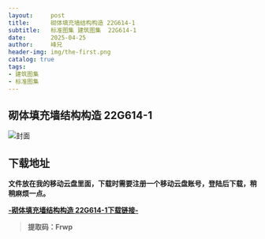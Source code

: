 ```yaml
---
layout:     post
title:      砌体填充墙结构构造 22G614-1
subtitle:   标准图集 建筑图集  22G614-1
date:       2025-04-25
author:     峰兄
header-img: img/the-first.png
catalog: true
tags:
- 建筑图集
- 标准图集
---
```

## 砌体填充墙结构构造 22G614-1
![封面](https://pic1.imgdb.cn/item/6809a0d358cb8da5c8c769cc.jpg)

## 下载地址 ##
**文件放在我的移动云盘里面，下载时需要注册一个移动云盘账号，登陆后下载，稍稍麻烦一点。**  
  
[**-砌体填充墙结构构造 22G614-1下载链接-**](https://caiyun.139.com/m/i?105Cq7zPVYFM1)

> **提取码：Frwp**

